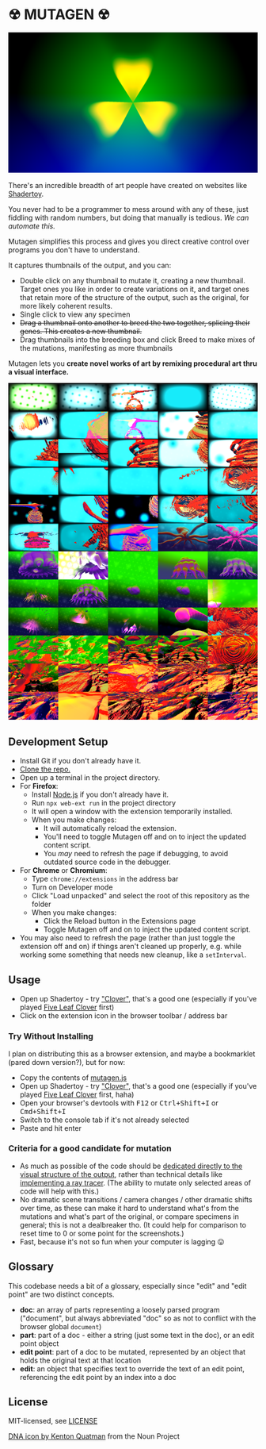 # ☢ MUTAGEN ☢

![radioactive clover](images/radioactive-clover-screenshot.png)

There's an incredible breadth of art people have created on websites like [Shadertoy](https://www.shadertoy.com/browse).

You never had to be a programmer to mess around with any of these, just fiddling with random numbers, but doing that manually is tedious. *We can automate this.*

Mutagen simplifies this process and gives you direct creative control over programs you don't have to understand.

It captures thumbnails of the output, and you can:

- Double click on any thumbnail to mutate it, creating a new thumbnail. Target ones you like in order to create variations on it, and target ones that retain more of the structure of the output, such as the original, for more likely coherent results.
- Single click to view any specimen
- ~~Drag a thumbnail onto another to breed the two together, splicing their genes. This creates a new thumbnail.~~
- Drag thumbnails into the breeding box and click Breed to make mixes of the mutations, manifesting as more thumbnails

Mutagen lets you **create novel works of art by remixing procedural art thru a visual interface.**

![some thumbnails from mutating an Octopus](images/some-thumbnails-from-octopus.png)

<!-- https://en.wikipedia.org/wiki/Selective_breeding -->

## Development Setup

- Install Git if you don't already have it.
- [Clone the repo.](https://help.github.com/articles/cloning-a-repository/)
- Open up a terminal in the project directory.
- For **Firefox**:
  - Install [Node.js](https://nodejs.org/) if you don't already have it.
  - Run `npx web-ext run` in the project directory
  - It will open a window with the extension temporarily installed.
  - When you make changes:
    - It will automatically reload the extension.
    - You'll need to toggle Mutagen off and on to inject the updated content script.
    - You *may* need to refresh the page if debugging, to avoid outdated source code in the debugger.
- For **Chrome** or **Chromium**:
  - Type `chrome://extensions` in the address bar
  - Turn on Developer mode
  - Click "Load unpacked" and select the root of this repository as the folder
  - When you make changes:
    - Click the Reload button in the Extensions page
    - Toggle Mutagen off and on to inject the updated content script.
- You may also need to refresh the page (rather than just toggle the extension off and on) if things aren't cleaned up properly, e.g. while working some something that needs new cleanup, like a `setInterval`.

## Usage
- Open up Shadertoy - try ["Clover"](https://www.shadertoy.com/view/XsXGzn), that's a good one (especially if you've played [Five Leaf Clover](https://www.kongregate.com/games/moczan/ultimate-five-leaf-clover) first)
- Click on the extension icon in the browser toolbar / address bar

### Try Without Installing

I plan on distributing this as a browser extension, and maybe a bookmarklet (pared down version?), but for now:

- Copy the contents of [mutagen.js](mutagen.js)
- Open up Shadertoy - try ["Clover"](https://www.shadertoy.com/view/XsXGzn), that's a good one (especially if you've played [Five Leaf Clover](https://www.kongregate.com/games/moczan/ultimate-five-leaf-clover) first, haha)
- Open your browser's devtools with <kbd>F12</kbd> or <kbd>Ctrl+Shift+I</kbd> or <kbd>Cmd+Shift+I</kbd>
- Switch to the console tab if it's not already selected
- Paste and hit enter

### Criteria for a good candidate for mutation

- As much as possible of the code should be [dedicated directly to the visual structure of the output](https://www.shadertoy.com/view/XsXGzn), rather than technical details like [implementing a ray tracer](https://www.shadertoy.com/view/lsX3DH). (The ability to mutate only selected areas of code will help with this.)
- No dramatic scene transitions / camera changes / other dramatic shifts over time, as these can make it hard to understand what's from the mutations and what's part of the original, or compare specimens in general; this is not a dealbreaker tho. (It could help for comparison to reset time to 0 or some point for the screenshots.)
- Fast, because it's not so fun when your computer is lagging 😛

## Glossary

This codebase needs a bit of a glossary, especially since "edit" and "edit point" are two distinct concepts.

- **doc**: an array of parts representing a loosely parsed program ("document", but always abbreviated "doc" so as not to conflict with the browser global `document`)
- **part**: part of a doc - either a string (just some text in the doc), or an edit point object
- **edit point**: part of a doc to be mutated, represented by an object that holds the original text at that location
- **edit**: an object that specifies text to override the text of an edit point, referencing the edit point by an index into a doc

## License

MIT-licensed, see [LICENSE](LICENSE)

[DNA icon by Kenton Quatman](https://thenounproject.com/term/dna/12357/) from the Noun Project
